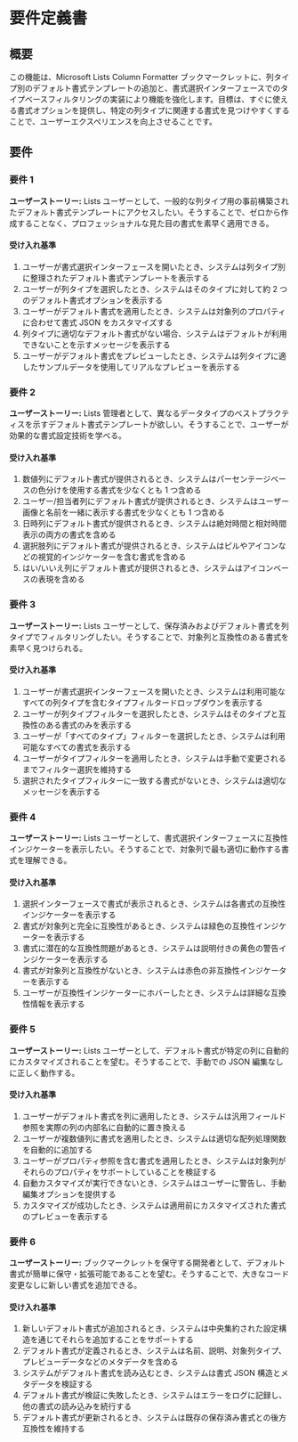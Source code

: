 # 要件定義書

## 概要

この機能は、Microsoft Lists Column Formatter ブックマークレットに、列タイプ別のデフォルト書式テンプレートの追加と、書式選択インターフェースでのタイプベースフィルタリングの実装により機能を強化します。目標は、すぐに使える書式オプションを提供し、特定の列タイプに関連する書式を見つけやすくすることで、ユーザーエクスペリエンスを向上させることです。

## 要件

### 要件 1

**ユーザーストーリー:** Lists ユーザーとして、一般的な列タイプ用の事前構築されたデフォルト書式テンプレートにアクセスしたい。そうすることで、ゼロから作成することなく、プロフェッショナルな見た目の書式を素早く適用できる。

#### 受け入れ基準

1. ユーザーが書式選択インターフェースを開いたとき、システムは列タイプ別に整理されたデフォルト書式テンプレートを表示する
2. ユーザーが列タイプを選択したとき、システムはそのタイプに対して約 2 つのデフォルト書式オプションを表示する
3. ユーザーがデフォルト書式を適用したとき、システムは対象列のプロパティに合わせて書式 JSON をカスタマイズする
4. 列タイプに適切なデフォルト書式がない場合、システムはデフォルトが利用できないことを示すメッセージを表示する
5. ユーザーがデフォルト書式をプレビューしたとき、システムは列タイプに適したサンプルデータを使用してリアルなプレビューを表示する

### 要件 2

**ユーザーストーリー:** Lists 管理者として、異なるデータタイプのベストプラクティスを示すデフォルト書式テンプレートが欲しい。そうすることで、ユーザーが効果的な書式設定技術を学べる。

#### 受け入れ基準

1. 数値列にデフォルト書式が提供されるとき、システムはパーセンテージベースの色分けを使用する書式を少なくとも 1 つ含める
2. ユーザー/担当者列にデフォルト書式が提供されるとき、システムはユーザー画像と名前を一緒に表示する書式を少なくとも 1 つ含める
3. 日時列にデフォルト書式が提供されるとき、システムは絶対時間と相対時間表示の両方の書式を含める
4. 選択肢列にデフォルト書式が提供されるとき、システムはピルやアイコンなどの視覚的インジケーターを含む書式を含める
5. はい/いいえ列にデフォルト書式が提供されるとき、システムはアイコンベースの表現を含める

### 要件 3

**ユーザーストーリー:** Lists ユーザーとして、保存済みおよびデフォルト書式を列タイプでフィルタリングしたい。そうすることで、対象列と互換性のある書式を素早く見つけられる。

#### 受け入れ基準

1. ユーザーが書式選択インターフェースを開いたとき、システムは利用可能なすべての列タイプを含むタイプフィルタードロップダウンを表示する
2. ユーザーが列タイプフィルターを選択したとき、システムはそのタイプと互換性のある書式のみを表示する
3. ユーザーが「すべてのタイプ」フィルターを選択したとき、システムは利用可能なすべての書式を表示する
4. ユーザーがタイプフィルターを適用したとき、システムは手動で変更されるまでフィルター選択を維持する
5. 選択されたタイプフィルターに一致する書式がないとき、システムは適切なメッセージを表示する

### 要件 4

**ユーザーストーリー:** Lists ユーザーとして、書式選択インターフェースに互換性インジケーターを表示したい。そうすることで、対象列で最も適切に動作する書式を理解できる。

#### 受け入れ基準

1. 選択インターフェースで書式が表示されるとき、システムは各書式の互換性インジケーターを表示する
2. 書式が対象列と完全に互換性があるとき、システムは緑色の互換性インジケーターを表示する
3. 書式に潜在的な互換性問題があるとき、システムは説明付きの黄色の警告インジケーターを表示する
4. 書式が対象列と互換性がないとき、システムは赤色の非互換性インジケーターを表示する
5. ユーザーが互換性インジケーターにホバーしたとき、システムは詳細な互換性情報を表示する

### 要件 5

**ユーザーストーリー:** Lists ユーザーとして、デフォルト書式が特定の列に自動的にカスタマイズされることを望む。そうすることで、手動での JSON 編集なしに正しく動作する。

#### 受け入れ基準

1. ユーザーがデフォルト書式を列に適用したとき、システムは汎用フィールド参照を実際の列の内部名に自動的に置き換える
2. ユーザーが複数値列に書式を適用したとき、システムは適切な配列処理関数を自動的に追加する
3. ユーザーがプロパティ参照を含む書式を適用したとき、システムは対象列がそれらのプロパティをサポートしていることを検証する
4. 自動カスタマイズが実行できないとき、システムはユーザーに警告し、手動編集オプションを提供する
5. カスタマイズが成功したとき、システムは適用前にカスタマイズされた書式のプレビューを表示する

### 要件 6

**ユーザーストーリー:** ブックマークレットを保守する開発者として、デフォルト書式が簡単に保守・拡張可能であることを望む。そうすることで、大きなコード変更なしに新しい書式を追加できる。

#### 受け入れ基準

1. 新しいデフォルト書式が追加されるとき、システムは中央集約された設定構造を通じてそれらを追加することをサポートする
2. デフォルト書式が定義されるとき、システムは名前、説明、対象列タイプ、プレビューデータなどのメタデータを含める
3. システムがデフォルト書式を読み込むとき、システムは書式 JSON 構造とメタデータを検証する
4. デフォルト書式が検証に失敗したとき、システムはエラーをログに記録し、他の書式の読み込みを続行する
5. デフォルト書式が更新されるとき、システムは既存の保存済み書式との後方互換性を維持する
